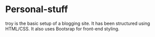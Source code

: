 # Personal-stuff

  
troy is the basic setup of a blogging site. It has been structured using HTML/CSS.  It also uses Bootsrap for front-end styling.






